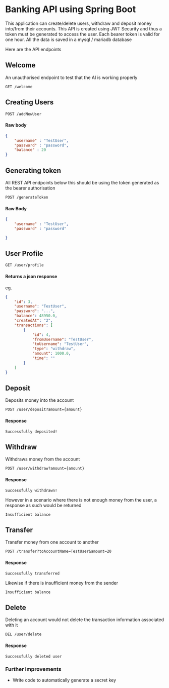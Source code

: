 # Banking API using Spring Boot

This application can create/delete users, withdraw and deposit money into/from their accounts. This API is created using JWT Security and thus a token must be generated to access the user. Each bearer token is valid for one hour. All the data is saved in a mysql / mariadb database

Here are the API endpoints

Welcome
---
An unauthorised endpoint to test that the AI is working properly
```http
GET /welcome
```
Creating Users
---
```http
POST /addNewUser
```
#### Raw body
```json
{
    "username" : "TestUser",
    "password" : "password",
    "balance" : 20
}
```

Generating token
---
All REST API endpoints below this should be using the token generated as the bearer authorisation
```http
POST /generateToken
```
#### Raw Body
```json
{
    "username" : "TestUser",
    "password" : "password"

}

```

User Profile
---
```http
GET /user/profile
```
#### Returns a json response
eg.

```json
{
    "id": 3,
    "username": "TestUser",
    "password": "...",
    "balance": 48950.0,
    "createdAt": "2",
    "transactions": [
        {
            "id": 4,
            "fromUsername": "TestUser",
            "toUsername": "TestUser",
            "type": "withdraw",
            "amount": 1000.0,
            "time": ""
        }
    ]
}

```

Deposit
---
Deposits money into the account

```http
POST /user/deposit?amount={amount}
```
#### Response
```
Successfully deposited!
```

Withdraw
---
Withdraws money from the account

```http
POST /user/withdraw?amount={amount}
```
#### Response
```
Successfully withdrawn!
```
However in a scenario where there is not enough money from the user, a response as such would be returned
```
Insufficient balance
```

Transfer
---
Transfer money from one account to another
```http
POST /transfer?toAccountName=TestUser&amount=20
```

#### Response
```
Successfully transferred
```
Likewise if there is insufficient money from the sender
```
Insufficient balance
```

Delete
---
Deleting an account would not delete the transaction information associated with it

```
DEL /user/delete
```

#### Response
```
Successfully deleted user
```

### Further improvements 

- Write code to automatically generate a secret key